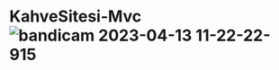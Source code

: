 # KahveSitesi-Mvc![bandicam 2023-04-13 11-22-22-915](https://user-images.githubusercontent.com/119485615/231699680-1220e7f3-99df-497b-a7c6-0bbe13e1f12c.jpg)
